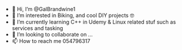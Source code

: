 - 👋 Hi, I’m @GalBrandwine1
- 👀 I’m interested in Biking, and cool DIY projects 🤓
- 🌱 I’m currently learning C++ in Udemy & Linux related stuf such as services and tasking
- 💞️ I’m looking to collaborate on ...
- 📫 How to reach me 054796317
<!---
GalBrandwine1/GalBrandwine1 is a ✨ special ✨ repository because its `README.md` (this file) appears on your GitHub profile.
You can click the Preview link to take a look at your changes.
--->
